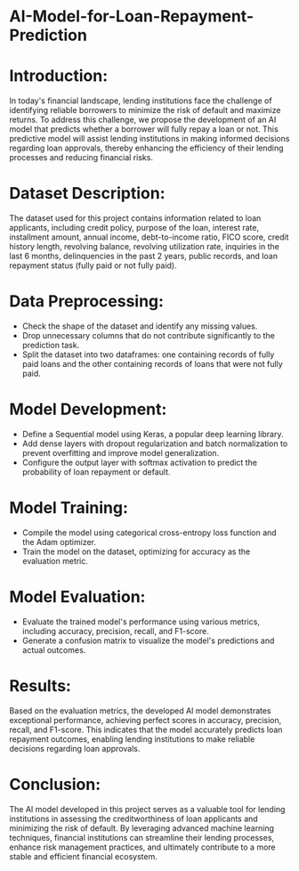 # AI-Model-for-Loan-Repayment-Prediction

# Introduction:
In today's financial landscape, lending institutions face the challenge of identifying reliable borrowers to minimize the risk of default and maximize returns. To address this challenge, we propose the development of an AI model that predicts whether a borrower will fully repay a loan or not. This predictive model will assist lending institutions in making informed decisions regarding loan approvals, thereby enhancing the efficiency of their lending processes and reducing financial risks.
# Dataset Description:
The dataset used for this project contains information related to loan applicants, including credit policy, purpose of the loan, interest rate, installment amount, annual income, debt-to-income ratio, FICO score, credit history length, revolving balance, revolving utilization rate, inquiries in the last 6 months, delinquencies in the past 2 years, public records, and loan repayment status (fully paid or not fully paid).
# Data Preprocessing:
- Check the shape of the dataset and identify any missing values.
- Drop unnecessary columns that do not contribute significantly to the prediction task.
- Split the dataset into two dataframes: one containing records of fully paid loans and the other containing records of loans that were not fully paid.
# Model Development:
- Define a Sequential model using Keras, a popular deep learning library.
- Add dense layers with dropout regularization and batch normalization to prevent overfitting and improve model generalization.
- Configure the output layer with softmax activation to predict the probability of loan repayment or default.
# Model Training:
- Compile the model using categorical cross-entropy loss function and the Adam optimizer.
- Train the model on the dataset, optimizing for accuracy as the evaluation metric.
# Model Evaluation:
- Evaluate the trained model's performance using various metrics, including accuracy, precision, recall, and F1-score.
- Generate a confusion matrix to visualize the model's predictions and actual outcomes.
# Results:
Based on the evaluation metrics, the developed AI model demonstrates exceptional performance, achieving perfect scores in accuracy, precision, recall, and F1-score. This indicates that the model accurately predicts loan repayment outcomes, enabling lending institutions to make reliable decisions regarding loan approvals.
# Conclusion:
The AI model developed in this project serves as a valuable tool for lending institutions in assessing the creditworthiness of loan applicants and minimizing the risk of default. By leveraging advanced machine learning techniques, financial institutions can streamline their lending processes, enhance risk management practices, and ultimately contribute to a more stable and efficient financial ecosystem.
